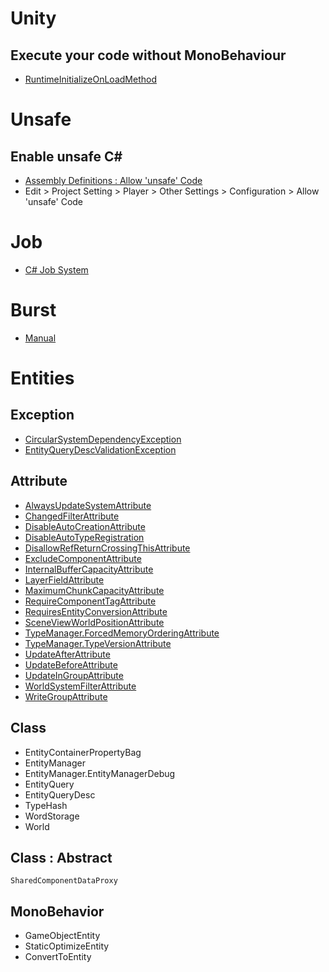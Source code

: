 # Unity
## Execute your code without MonoBehaviour
* [RuntimeInitializeOnLoadMethod](https://docs.unity3d.com/ScriptReference/RuntimeInitializeOnLoadMethodAttribute.html)
# Unsafe
## Enable unsafe C#
* [Assembly Definitions : Allow 'unsafe' Code](https://docs.unity3d.com/Manual/ScriptCompilationAssemblyDefinitionFiles.html)
* Edit > Project Setting > Player > Other Settings > Configuration > Allow 'unsafe' Code
# Job
* [C# Job System](https://docs.unity3d.com/Manual/JobSystem.html)
# Burst
* [Manual](https://docs.unity3d.com/Packages/com.unity.burst@0.2/manual/index.html)
# Entities
## Exception
  * [CircularSystemDependencyException](https://docs.unity3d.com/Packages/com.unity.entities@0.0/api/Unity.Entities.CircularSystemDependencyException.html)
  * [EntityQueryDescValidationException](https://docs.unity3d.com/Packages/com.unity.entities@0.0/api/Unity.Entities.EntityQueryDescValidationException.html)
## Attribute
 * [AlwaysUpdateSystemAttribute](https://docs.unity3d.com/Packages/com.unity.entities@0.0/api/Unity.Entities.AlwaysUpdateSystemAttribute.html)
 * [ChangedFilterAttribute](https://docs.unity3d.com/Packages/com.unity.entities@0.0/api/Unity.Entities.ChangedFilterAttribute.html)
 * [DisableAutoCreationAttribute](https://docs.unity3d.com/Packages/com.unity.entities@0.0/api/Unity.Entities.DisableAutoCreationAttribute.html)
 * [DisableAutoTypeRegistration](https://docs.unity3d.com/Packages/com.unity.entities@0.0/api/Unity.Entities.DisableAutoTypeRegistration.html)
 * [DisallowRefReturnCrossingThisAttribute](https://docs.unity3d.com/Packages/com.unity.entities@0.0/api/Unity.Entities.DisallowRefReturnCrossingThisAttribute.html)
 * [ExcludeComponentAttribute](https://docs.unity3d.com/Packages/com.unity.entities@0.0/api/Unity.Entities.ExcludeComponentAttribute.html)
 * [InternalBufferCapacityAttribute](https://docs.unity3d.com/Packages/com.unity.entities@0.0/api/Unity.Entities.InternalBufferCapacityAttribute.html)
 * [LayerFieldAttribute](https://docs.unity3d.com/Packages/com.unity.entities@0.0/api/Unity.Entities.LayerFieldAttribute.html)
 * [MaximumChunkCapacityAttribute](https://docs.unity3d.com/Packages/com.unity.entities@0.0/api/Unity.Entities.MaximumChunkCapacityAttribute.html)
 * [RequireComponentTagAttribute](https://docs.unity3d.com/Packages/com.unity.entities@0.0/api/Unity.Entities.RequireComponentTagAttribute.html)
 * [RequiresEntityConversionAttribute](https://docs.unity3d.com/Packages/com.unity.entities@0.0/api/Unity.Entities.RequiresEntityConversionAttribute.html)
 * [SceneViewWorldPositionAttribute](https://docs.unity3d.com/Packages/com.unity.entities@0.0/api/Unity.Entities.SceneViewWorldPositionAttribute.html)
 * [TypeManager.ForcedMemoryOrderingAttribute](https://docs.unity3d.com/Packages/com.unity.entities@0.0/api/Unity.Entities.TypeManager.ForcedMemoryOrderingAttribute.html)
 * [TypeManager.TypeVersionAttribute](https://docs.unity3d.com/Packages/com.unity.entities@0.0/api/Unity.Entities.TypeManager.TypeVersionAttribute.html)
 * [UpdateAfterAttribute](https://docs.unity3d.com/Packages/com.unity.entities@0.0/api/Unity.Entities.UpdateAfterAttribute.html)
 * [UpdateBeforeAttribute](https://docs.unity3d.com/Packages/com.unity.entities@0.0/api/Unity.Entities.UpdateBeforeAttribute.html)
 * [UpdateInGroupAttribute](https://docs.unity3d.com/Packages/com.unity.entities@0.0/api/Unity.Entities.UpdateInGroupAttribute.html)
 * [WorldSystemFilterAttribute](https://docs.unity3d.com/Packages/com.unity.entities@0.0/api/Unity.Entities.WorldSystemFilterAttribute.html)
 * [WriteGroupAttribute](https://docs.unity3d.com/Packages/com.unity.entities@0.0/api/Unity.Entities.WriteGroupAttribute.html)
## Class
 * EntityContainerPropertyBag
 * EntityManager
 * EntityManager.EntityManagerDebug
 * EntityQuery
 * EntityQueryDesc
 * TypeHash
 * WordStorage
 * World
## Class : Abstract
    SharedComponentDataProxy
## MonoBehavior
 * GameObjectEntity
 * StaticOptimizeEntity
 * ConvertToEntity
